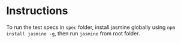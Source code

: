 # Instructions
To run the test specs in `spec` folder, install jasmine globally using `npm install jasmine -g`, then run `jasmine` from root folder.
